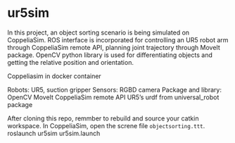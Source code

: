 # ur5sim
<!-- ABOUT THE PROJECT -->
In this project, an object sorting scenario is being simulated on CoppeliaSim. ROS interface is incorporated for controlling an UR5 robot arm through CoppeliaSim remote API, planning joint trajectory through MoveIt package. OpenCV python library is used for differentiating objects and getting the relative position and orientation.  

<!-- Simulator -->
Coppeliasim in docker container
<!-- Components -->
Robots: UR5, suction gripper
Sensors:  RGBD camera
Package and library: 	OpenCV
                      MoveIt
                      CoppeliaSim remote API
                      UR5’s urdf  from universal_robot package


<!-- How to start -->
After cloning this repo, remmber to rebuild and source your catkin workspace.
In CoppeliaSim, open the screne file  `objectsorting.ttt`.
roslaunch  ur5sim ur5sim.launch 



